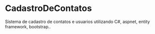 # CadastroDeContatos

Sistema de cadastro de contatos e usuarios utilizando C#, aspnet, entity framework, bootstrap..
